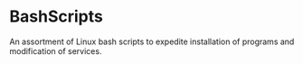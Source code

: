 # BashScripts
An assortment of Linux bash scripts to expedite installation of programs and modification of services. 
